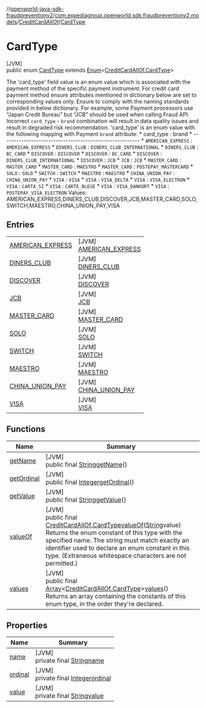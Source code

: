 //[openworld-java-sdk-fraudpreventionv2](../../../../index.md)/[com.expediagroup.openworld.sdk.fraudpreventionv2.models](../../index.md)/[CreditCardAllOf](../index.md)/[CardType](index.md)

# CardType

[JVM]\
public enum [CardType](index.md) extends [Enum](https://docs.oracle.com/javase/8/docs/api/java/lang/Enum.html)&lt;[CreditCardAllOf.CardType](index.md)&gt;

The 'card_type' field value is an enum value which is associated with the payment method of the specific payment instrument. For credit card payment method ensure attributes mentioned in dictionary below are set to corresponding values only. Ensure to comply with the naming standards provided in below dictionary. For example, some Payment processors use “Japan Credit Bureau” but “JCB” should be used when calling Fraud API. Incorrect `card_type` - `brand` combination will result in data quality issues and result in degraded risk recommendation. 'card_type' is an enum value with the following mapping with Payment `brand` attribute: *       card_type            :          brand * -------------------------------------------------------- * `AMERICAN_EXPRESS`         : `AMERICAN_EXPRESS` * `DINERS_CLUB`              : `DINERS_CLUB_INTERNATIONAL` * `DINERS_CLUB`              : `BC_CARD` * `DISCOVER`                 : `DISCOVER` * `DISCOVER`                 : `BC_CARD` * `DISCOVER`                 : `DINERS_CLUB_INTERNATIONAL` * `DISCOVER`                 : `JCB` * `JCB`                      : `JCB` * `MASTER_CARD`              : `MASTER_CARD` * `MASTER_CARD`              : `MAESTRO` * `MASTER_CARD`              : `POSTEPAY_MASTERCARD` * `SOLO`                     : `SOLO` * `SWITCH`                   : `SWITCH` * `MAESTRO`                  : `MAESTRO` * `CHINA_UNION_PAY`          : `CHINA_UNION_PAY` * `VISA`                     : `VISA` * `VISA`                     : `VISA_DELTA` * `VISA`                     : `VISA_ELECTRON` * `VISA`                     : `CARTA_SI` * `VISA`                     : `CARTE_BLEUE` * `VISA`                     : `VISA_DANKORT` * `VISA`                     : `POSTEPAY_VISA_ELECTRON` Values: AMERICAN_EXPRESS,DINERS_CLUB,DISCOVER,JCB,MASTER_CARD,SOLO,SWITCH,MAESTRO,CHINA_UNION_PAY,VISA

## Entries

| | |
|---|---|
| [AMERICAN_EXPRESS](-a-m-e-r-i-c-a-n_-e-x-p-r-e-s-s/index.md) | [JVM]<br>[AMERICAN_EXPRESS](-a-m-e-r-i-c-a-n_-e-x-p-r-e-s-s/index.md) |
| [DINERS_CLUB](-d-i-n-e-r-s_-c-l-u-b/index.md) | [JVM]<br>[DINERS_CLUB](-d-i-n-e-r-s_-c-l-u-b/index.md) |
| [DISCOVER](-d-i-s-c-o-v-e-r/index.md) | [JVM]<br>[DISCOVER](-d-i-s-c-o-v-e-r/index.md) |
| [JCB](-j-c-b/index.md) | [JVM]<br>[JCB](-j-c-b/index.md) |
| [MASTER_CARD](-m-a-s-t-e-r_-c-a-r-d/index.md) | [JVM]<br>[MASTER_CARD](-m-a-s-t-e-r_-c-a-r-d/index.md) |
| [SOLO](-s-o-l-o/index.md) | [JVM]<br>[SOLO](-s-o-l-o/index.md) |
| [SWITCH](-s-w-i-t-c-h/index.md) | [JVM]<br>[SWITCH](-s-w-i-t-c-h/index.md) |
| [MAESTRO](-m-a-e-s-t-r-o/index.md) | [JVM]<br>[MAESTRO](-m-a-e-s-t-r-o/index.md) |
| [CHINA_UNION_PAY](-c-h-i-n-a_-u-n-i-o-n_-p-a-y/index.md) | [JVM]<br>[CHINA_UNION_PAY](-c-h-i-n-a_-u-n-i-o-n_-p-a-y/index.md) |
| [VISA](-v-i-s-a/index.md) | [JVM]<br>[VISA](-v-i-s-a/index.md) |

## Functions

| Name | Summary |
|---|---|
| [getName](index.md#-1045473516%2FFunctions%2F-1883119931) | [JVM]<br>public final [String](https://docs.oracle.com/javase/8/docs/api/java/lang/String.html)[getName](index.md#-1045473516%2FFunctions%2F-1883119931)() |
| [getOrdinal](index.md#875644842%2FFunctions%2F-1883119931) | [JVM]<br>public final [Integer](https://docs.oracle.com/javase/8/docs/api/java/lang/Integer.html)[getOrdinal](index.md#875644842%2FFunctions%2F-1883119931)() |
| [getValue](get-value.md) | [JVM]<br>public final [String](https://docs.oracle.com/javase/8/docs/api/java/lang/String.html)[getValue](get-value.md)() |
| [valueOf](value-of.md) | [JVM]<br>public final [CreditCardAllOf.CardType](index.md)[valueOf](value-of.md)([String](https://docs.oracle.com/javase/8/docs/api/java/lang/String.html)value)<br>Returns the enum constant of this type with the specified name. The string must match exactly an identifier used to declare an enum constant in this type. (Extraneous whitespace characters are not permitted.) |
| [values](values.md) | [JVM]<br>public final [Array](https://kotlinlang.org/api/latest/jvm/stdlib/kotlin/-array/index.html)&lt;[CreditCardAllOf.CardType](index.md)&gt;[values](values.md)()<br>Returns an array containing the constants of this enum type, in the order they're declared. |

## Properties

| Name | Summary |
|---|---|
| [name](../../-verification-type/_3_-d-s/index.md#-372974862%2FProperties%2F-1883119931) | [JVM]<br>private final [String](https://docs.oracle.com/javase/8/docs/api/java/lang/String.html)[name](../../-verification-type/_3_-d-s/index.md#-372974862%2FProperties%2F-1883119931) |
| [ordinal](../../-verification-type/_3_-d-s/index.md#-739389684%2FProperties%2F-1883119931) | [JVM]<br>private final [Integer](https://docs.oracle.com/javase/8/docs/api/java/lang/Integer.html)[ordinal](../../-verification-type/_3_-d-s/index.md#-739389684%2FProperties%2F-1883119931) |
| [value](-v-i-s-a/index.md#2147446907%2FProperties%2F-1883119931) | [JVM]<br>private final [String](https://docs.oracle.com/javase/8/docs/api/java/lang/String.html)[value](-v-i-s-a/index.md#2147446907%2FProperties%2F-1883119931) |

